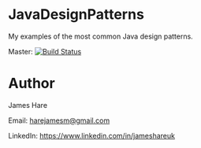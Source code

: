 # JavaDesignPatterns
My examples of the most common Java design patterns.

Master: [![Build Status](http://jh-home.ddns.net:8080/buildStatus/icon?job=JavaDesignPatterns%2Fmaster)](http://jh-home.ddns.net:8080/job/JavaDesignPatterns/job/master/)

# Author
James Hare

Email: harejamesm@gmail.com

LinkedIn: https://www.linkedin.com/in/jameshareuk
